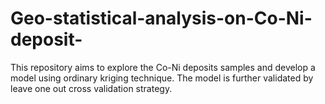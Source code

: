 # Geo-statistical-analysis-on-Co-Ni-deposit-
This repository aims to explore the Co-Ni deposits samples and develop a model using ordinary kriging technique. The model is further validated by leave one out cross validation strategy.

